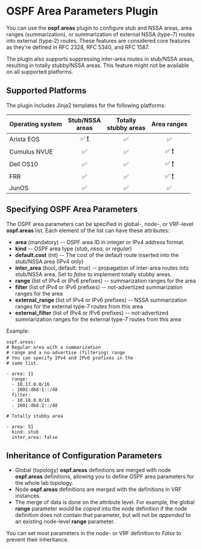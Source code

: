 # OSPF Area Parameters Plugin

You can use the **ospf.areas** plugin to configure stub and NSSA areas, area ranges (summarization), or summarization of external NSSA (type-7) routes into external (type-2) routes. These features are considered core features as they're defined in RFC 2328, RFC 5340, and RFC 1587.

The plugin also supports suppressing inter-area routes in stub/NSSA areas, resulting in totally stubby/NSSA areas. This feature might not be available on all supported platforms.

## Supported Platforms

The plugin includes Jinja2 templates for the following platforms:

| Operating system    | Stub/NSSA<br>areas | Totally<br>stubby areas | Area ranges |
|--------------|:-:|:-:|:-:|
| Arista EOS   |✅ [❗](caveats-eos) |✅|✅|
| Cumulus NVUE |✅|✅|✅ [❗](caveats-cumulus-nvue) |
| Dell OS10    |✅|✅|✅ [❗](caveats-os10) |
| FRR          |✅|✅|✅ [❗](caveats-frr) |
| JunOS        |✅|✅|✅|

## Specifying OSPF Area Parameters

The OSPF area parameters can be specified in global-, node-, or VRF-level **ospf.areas** list. Each element of the list can have these attributes:

* **area** (mandatory) -- OSPF area ID in integer or IPv4 address format.
* **kind** -- OSPF area type (*stub*, *nssa*, or *regular*)
* **default.cost** (int) -- The cost of the default route inserted into the stub/NSSA area (IPv4 only)
* **inter_area** (bool, default: *true*) -- propagation of inter-area routes into stub/NSSA area. Set to *false* to implement totally stubby areas.
* **range** (list of IPv4 or IPv6 prefixes) -- summarization ranges for the area
* **filter** (list of IPv4 or IPv6 prefixes) -- not-advertized summarization ranges for the area
* **external_range** (list of IPv4 or IPv6 prefixes) -- NSSA summarization ranges for the external type-7 routes from this area
* **external_filter** (list of IPv4 or IPv6 prefixes) -- not-advertized summarization ranges for the external type-7 routes from this area

Example:

```
ospf.areas:
# Regular area with a summarization
# range and a no-advertise (filtering) range
# You can specify IPv4 and IPv6 prefixes in the
# same list.

- area: 11
  range:
  - 10.17.0.0/16
  - 2001:db8:1::/48
  filter:
  - 10.18.0.0/16
  - 2001:db8:2::/48

# Totally stubby area

- area: 51
  kind: stub
  inter_area: false
```

## Inheritance of Configuration Parameters

* Global (topology) **ospf.areas** definitions are merged with node **ospf.areas** definitions, allowing you to define OSPF area parameters for the whole lab topology.
* Node **ospf.areas** definitions are merged with the definitions in VRF instances.
* The merge of data is done on the attribute level. For example, the global **range** parameter would be *copied* into the node definition if the node definition does not contain that parameter, but will not be *appended* to an existing node-level **range** parameter.

You can set most parameters in the node- or VRF definition to *False* to prevent their inheritance.
